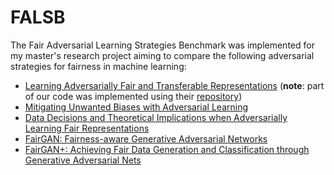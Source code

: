 # FALSB
The Fair Adversarial Learning Strategies Benchmark was implemented for my master's research project aiming to compare the following adversarial strategies for fairness in machine learning:

* [Learning Adversarially Fair and Transferable Representations](http://proceedings.mlr.press/v80/madras18a.html) (**note**: part of our code was implemented using their [repository](https://github.com/VectorInstitute/laftr))
* [Mitigating Unwanted Biases with Adversarial Learning](https://dl.acm.org/doi/10.1145/3278721.3278779)
* [Data Decisions and Theoretical Implications when Adversarially Learning Fair Representations](https://arxiv.org/abs/1707.00075)
* [FairGAN: Fairness-aware Generative Adversarial Networks](https://ieeexplore.ieee.org/document/8622525)
* [FairGAN+: Achieving Fair Data Generation and Classification through Generative Adversarial Nets](https://ieeexplore.ieee.org/document/9006322)